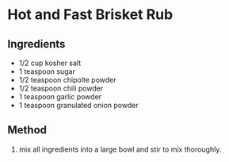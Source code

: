 # Hot and Fast Brisket Rub

## Ingredients
- 1/2 cup kosher salt
- 1 teaspoon sugar
- 1/2 teaspoon chipolte powder
- 1/2 teaspoon chili powder
- 1 teaspoon garlic powder
- 1 teaspoon granulated onion powder

## Method
1. mix all ingredients into a large bowl and stir to mix thoroughly.